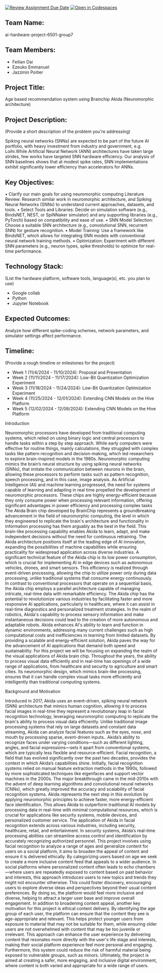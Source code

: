 [![Review Assignment Due Date](https://classroom.github.com/assets/deadline-readme-button-22041afd0340ce965d47ae6ef1cefeee28c7c493a6346c4f15d667ab976d596c.svg)](https://classroom.github.com/a/Buol6fpg)
[![Open in Codespaces](https://classroom.github.com/assets/launch-codespace-2972f46106e565e64193e422d61a12cf1da4916b45550586e14ef0a7c637dd04.svg)](https://classroom.github.com/open-in-codespaces?assignment_repo_id=16915390)
## Team Name: 
ai-hardware-project-6501-group7

## Team Members:
- Feilian Dai
- Ezeuko Emmanuel
- Jazzmin Poitier

## Project Title:

Age based recommendation system using Brainchip Akida (Neuromorphic architecture)

## Project Description:
(Provide a short description of the problem you're addressing)

Spiking neural networks (SNNs) are expected to
be part of the future AI portfolio, with heavy investment from
industry and government, e.g. Loihi.While
Artificial Neural Network (ANN) architectures have taken large
strides, few works have targeted SNN hardware efficiency. Our
analysis of SNN baselines shows that at modest spike rates,
SNN implementations exhibit significantly lower efficiency than
accelerators for ANNs. 

## Key Objectives:
•	 Clarify our main goals for using neuromorphic computing Literature Review: Research similar work in neuromorphic architecture, and Spiking Neural Networks (SNNs) to understand current approaches, datasets, and tools. 
•	Select Tools and Libraries: Decide on simulation software (e.g., BindsNET, NEST, or SpiNNaker simulator) and any supporting libraries (e.g., PyTorch) based on compatibility and ease of use.
•	SNN Model Selection: Choose a suitable SNN architecture (e.g., convolutional SNN, recurrent SNN) for gesture recognition.
•	Model Training: Use a framework like BindsNET, which allows for integrating SNN models with conventional neural network training methods.
•	Optimization: Experiment with different SNN parameters (e.g., neuron types, spike thresholds) to optimize for real-time performance.

## Technology Stack:
(List the hardware platform, software tools, language(s), etc. you plan to use)
- Google collab
- Python
- Jupyter Notebook

## Expected Outcomes:
Analyze how different spike-coding schemes, network parameters, and simulator settings affect performance.

## Timeline:
(Provide a rough timeline or milestones for the project)
- Week 1 (11/4/2024 - 11/10/2024): Proposal and Presentation
- Week 2 (11/11/2024 - 11/17/2024): Low-Bit Quantization Optimization Experiment
- Week 3 (11/18/2024 - 11/24/2024): Low-Bit Quantization Optimization Experiment
- Week 4 (11/25/2024 - 12/01/2024): Extending CNN Models on the Hive Platform
- Week 5 (12/02/2024 - 12/08/2024): Extending CNN Models on the Hive Platform

Introduction

Neuromorphic processors have developed from traditional computing systems, which relied on using binary logic and central processors to handle tasks within a step by step approach. While early computers were effective for routine things, mainly calculations, they struggled with complex tasks like pattern recognition and decision-making, which led researchers to explore brain-inspired models in the 1980s. Neuromorphic computing mimics the brain’s neural structure by using spiking neural networks (SNNs), that imitate the communication between neurons in the brain, allowing these processors to perform tasks such as pattern recognition, speech processing, and in this case, image analysis. As Artificial Intelligence (AI) and machine learning progressed, the need for systems capable of learning and adapting in real time propelled the development of neuromorphic processors. These chips are highly energy-efficient because they only consume power when processing relevant information, offering significant advantages in power efficiency and processing complex tasks
The Akida Brain chip developed by BrainChip represents a groundbreaking advancement in the field of neuromorphic computing, the level in which they engineered to replicate the brain's architecture and functionality in information processing has them arguably as the best in the field. This brain-like processing capability enables Akida to learn, adapt, and make independent decisions without the need for continuous retraining. The Akida architecture positions itself at the leading edge of AI innovation, expanding the possibilities of machine capabilities while ensuring practicality for widespread application across diverse industries. A significant technical feature of the Akida chip is its low power consumption, which is crucial for implementing AI in edge devices such as autonomous vehicles, drones, and smart sensors. This efficiency is realized through event-driven processing, allowing the chip to utilize power only during data processing, unlike traditional systems that consume energy continuously.  
In contrast to conventional processors that operate on a sequential basis, the Akida chip employs a parallel architecture capable of managing intricate, real-time data with remarkable efficiency. 
The Akida chip has the potential to revolutionize various industries by facilitating faster and more responsive AI applications, particularly in healthcare, where it can assist in real-time diagnostics and personalized treatment strategies. In the realm of robotics, Akida's capability to process sensory information and make instantaneous decisions could lead to the creation of more autonomous and adaptable robots. Akida enhances AI's ability to learn and function in dynamic environments, addressing many current challenges such as high computational costs and inefficiencies in learning from limited datasets. By providing a scalable and energy-efficient solution, Akida paves the way for the advancement of AI applications that demand both speed and sustainability. 
For this project we will be focusing on expanding the realm of the visual applications of Akida brain chip. Throughout the years, the ability to process visual data efficiently and in real-time has openings of a wide range of applications, from healthcare and security to agriculture and smart cities. Its neuromorphic design, which mimics brain-like processing, ensures that it can handle complex visual tasks more efficiently and intelligently than traditional computing systems. 

Background and Motivation

Introduced in 2017, Akida uses an event-driven, spiking neural network (SNN) architecture that mimics human cognition, allowing it to process facial images in real-time they represent a revolutionary leap in facial recognition technology, leveraging neuromorphic computing to replicate the brain's ability to process visual data efficiently. Unlike traditional image processing systems that rely on large datasets and constant data streaming, Akida can analyze facial features such as the eyes, nose, and mouth by processing sparse, event-driven inputs.. Akida’s ability to recognize faces under varying conditions—such as different lighting, angles, and facial expressions—sets it apart from conventional systems, which are typically less flexible and resource-efficient.
Facial recognition, a field that has evolved significantly over the past two decades, provides the context in which Akida’s capabilities shine. Initially, facial recognition systems relied on manual feature extraction methods in the 1990s, followed by more sophisticated techniques like eigenfaces and support vector machines in the 2000s. The major breakthrough came in the mid-2010s with the advent of deep learning algorithms and convolutional neural networks (CNNs), which greatly improved the accuracy and scalability of facial recognition systems. Akida represents the next step in this evolution by applying neuromorphic principles to achieve faster, more energy-efficient face identification. This allows Akida to outperform traditional AI models by processing data in real-time with minimal computational resources, which is crucial for applications like security systems, mobile devices, and personalized customer service.
The application of Akida in facial recognition extends across various industries, including security, healthcare, retail, and entertainment. In security systems, Akida’s real-time processing abilities can streamline access control and identification by accurately recognizing authorized personnel. 
This project involves using facial recognition to analyze a range of ages and generalize content for users on a social platform, it aims to broaden the appeal of content and ensure it is delivered ethically. By categorizing users based on age we seek to create a more inclusive content feed that appeals to a wider audience. In social platforms where personalized content often leads to echo chambers—where users are repeatedly exposed to content based on past behavior and interests, this approach introduces users to new topics and trends they might not encounter otherwise. This could foster discovery, encouraging users to explore diverse ideas and perspectives beyond their usual content preferences. By doing so, the platform would feel more inclusive and diverse, helping to attract a larger user base and improve overall engagement.
In addition to broadening content appeal, another key motivation for this project is ethical content delivery. By identifying the age group of each user, the platform can ensure that the content they see is age-appropriate and relevant. This helps protect younger users from exposure to material that may not be suitable for them, while ensuring older users are not overwhelmed with content that may be too juvenile or irrelevant. This approach can enhance the user experience by delivering content that resonates more directly with the user's life stage and interests, making their social platform experience feel more personal and engaging. Furthermore, this system could reduce the risk of harmful material being exposed to vulnerable groups, such as minors. Ultimately, the project is aimed at creating a safer, more engaging, and inclusive digital environment, where content is both varied and appropriate for a wide range of users.

